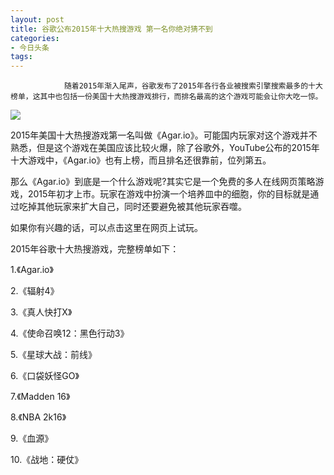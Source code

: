 ```yaml
---
layout: post
title: 谷歌公布2015年十大热搜游戏 第一名你绝对猜不到
categories:
- 今日头条
tags:
---
```

				随着2015年渐入尾声，谷歌发布了2015年各行各业被搜索引擎搜索最多的十大榜单，这其中也包括一份美国十大热搜游戏排行，而排名最高的这个游戏可能会让你大吃一惊。

![](http://p1.pstatp.com/large/10663/4838271202)

2015年美国十大热搜游戏第一名叫做《Agar.io》。可能国内玩家对这个游戏并不熟悉，但是这个游戏在美国应该比较火爆，除了谷歌外，YouTube公布的2015年十大游戏中，《Agar.io》也有上榜，而且排名还很靠前，位列第五。

那么《Agar.io》到底是一个什么游戏呢?其实它是一个免费的多人在线网页策略游戏，2015年初才上市。玩家在游戏中扮演一个培养皿中的细胞，你的目标就是通过吃掉其他玩家来扩大自己，同时还要避免被其他玩家吞噬。

如果你有兴趣的话，可以点击这里在网页上试玩。

2015年谷歌十大热搜游戏，完整榜单如下：

1.《Agar.io》

2.《辐射4》

3.《真人快打X》

4.《使命召唤12：黑色行动3》

5.《星球大战：前线》

6.《口袋妖怪GO》

7.《Madden 16》

8.《NBA 2k16》

9.《血源》

10.《战地：硬仗》